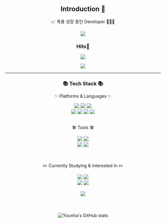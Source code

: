 <!-- 헤더 -->
<!-- <div align=center>
<img src="https://capsule-render.vercel.app/api?type=waving&color=timeGradient&height=200&section=header&text=YounHa&nbsp;Github!&fontSize=90" />
</div>  -->
<div align=center>
<!--소개-->

## Introduction :raised_hands:
📈 폭풍 성장 중인 Developer 👨🏻‍💻
</br>
</br>
<a href="https://velog.io/@ayeon0/posts"><img src="https://img.shields.io/badge/Tech%20Blog-11B48A?style=flat-square&logo=Vimeo&logoColor=white&link=https://velog.io/@ayeon0/posts"/></a>
</div>
<!-- 방문자 -->
<div align="center">
	<h3>Hits👏</h3>

<a href="https://hits.seeyoufarm.com"><img src="https://hits.seeyoufarm.com/api/count/incr/badge.svg?url=https%3A%2F%2Fgithub.com%2Fyounha00%2Fyounha00&count_bg=%2379C83D&title_bg=%23555555&icon=&icon_color=%23E7E7E7&title=hits&edge_flat=false"/></a>
</div>
<div align=center>
<a href="https://github.com/devxb/gitanimals">
    <img src = "https://render.gitanimals.org/farms/labyrinth30"/>
</a>
</div>

<hr>

<!-- 기술스택 -->
<div align=center>
	<h3>📚 Tech Stack 📚</h3>
	<p>✨ Platforms & Languages ✨</p>
</div>
<div align="center">
	<img src="https://img.shields.io/badge/HTML5-E34F26?style=flat&logo=HTML5&logoColor=white" />
	<img src="https://img.shields.io/badge/CSS3-1572B6?style=flat&logo=CSS3&logoColor=white" />
	<img src="https://img.shields.io/badge/JavaScript-F7DF1E?style=flat&logo=JavaScript&logoColor=white" />
	<br>
	<img src="https://img.shields.io/badge/Flutter-02569B?style=flat&logo=Flutter&logoColor=white" />
	<img src="https://img.shields.io/badge/Dart-0175C2?style=flat&logo=Dart&logoColor=white" />
	<img src="https://img.shields.io/badge/Firebase-FFCA28?style=flat&logo=FIrebase&logoColor=white" />
 	<img src="https://img.shields.io/badge/MySQL-4479A1?style=flat&logo=MySQL&logoColor=white" />
</div>
<br>
<div align=center>
	<p>🛠 Tools 🛠</p>
</div>
<div align=center>
	<img src="https://img.shields.io/badge/IntelliJ-000000?style=flat&logo=intellijidea&logoColor=white"/>
	<img src="https://img.shields.io/badge/Visual%20Studio%20Code-007ACC?style=flat&logo=VisualStudioCode&logoColor=white" />
	<br>
	<img src="https://img.shields.io/badge/GitHub-181717?style=flat&logo=GitHub&logoColor=white" />
	<img src="https://img.shields.io/badge/git-F05032?style=flat&logo=git&logoColor=white" />
</div>
<br><br>
<!-- 공부중 -->
<div align=center>
	<p>✏️ Currently Studying & Interested In ✏️ </p>
</div>
<div  align=center>
	<img src="https://img.shields.io/badge/Svelte-FF3E00?style=flat&logo=Svelte&logoColor=white" />
	<img src="https://img.shields.io/badge/typescript-3178C6?style=flat&logo=typescript&logoColor=white" />
	<br />
	<img src="https://img.shields.io/badge/NestJS-E0234E?style=flat&logo=NestJS&logoColor=white" />
	<img src="https://img.shields.io/badge/Jest-C21325?style=flat&logo=Jest&logoColor=white" />
<br><br>



<!-- 깃허브 스텟 -->
<div align=center>
<img src="https://github-readme-stats.vercel.app/api/top-langs/?username=labyrinth30&layout=compact">
</div><br><br>
<div align="center" style="padding: 20px;">
  <img src="https://github-readme-stats.vercel.app/api?username=labyrinth30&show_icons=true&theme=shadow_green" alt="Younha's GitHub stats">
</div>

<!--
**younha00/younha00** is a ✨ _special_ ✨ repository because its `README.md` (this file) appears on your GitHub profile.

Here are some ideas to get you started:

- 🔭 I’m currently working on ...
- 🌱 I’m currently learning ...
- 👯 I’m looking to collaborate on ...
- 🤔 I’m looking for help with ...
- 💬 Ask me about ...
- 📫 How to reach me: ...
- 😄 Pronouns: ...
- ⚡ Fun fact: ...
-->
